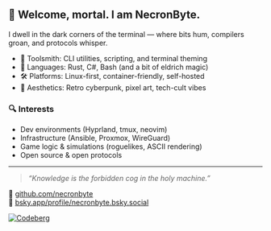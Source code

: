 ## 👋 Welcome, mortal. I am NecronByte.

I dwell in the dark corners of the terminal — where bits hum, compilers groan, and protocols whisper.

- 🔧 Toolsmith: CLI utilities, scripting, and terminal theming
- 🧠 Languages: Rust, C#, Bash (and a bit of eldrich magic)
- 🛠️ Platforms: Linux-first, container-friendly, self-hosted
- 🎨 Aesthetics: Retro cyberpunk, pixel art, tech-cult vibes

### 🔍 Interests

- Dev environments (Hyprland, tmux, neovim)
- Infrastructure (Ansible, Proxmox, WireGuard)
- Game logic & simulations (roguelikes, ASCII rendering)
- Open source & open protocols

---

> _“Knowledge is the forbidden cog in the holy machine.”_

🦾 [github.com/necronbyte](https://github.com/necronbyte)   
📡 [bsky.app/profile/necronbyte.bsky.social](https://bsky.app/profile/necronbyte.bsky.social)  

[![Codeberg](https://img.shields.io/badge/Codeberg-blue?logo=codeberg&logoColor=white)](https://codeberg.org/necronbyte)
